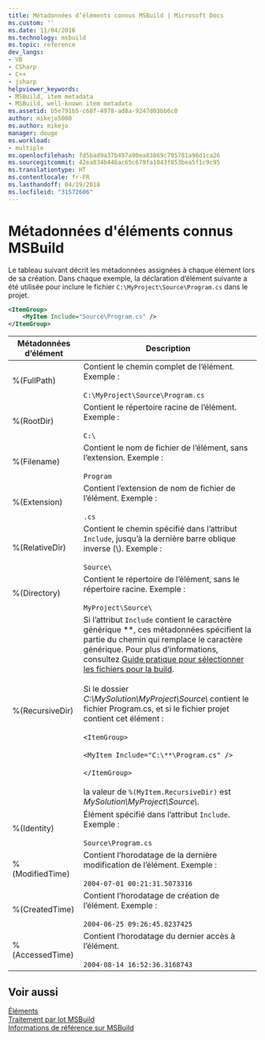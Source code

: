 ```yaml
---
title: Métadonnées d’éléments connus MSBuild | Microsoft Docs
ms.custom: ''
ms.date: 11/04/2016
ms.technology: msbuild
ms.topic: reference
dev_langs:
- VB
- CSharp
- C++
- jsharp
helpviewer_keywords:
- MSBuild, item metadata
- MSBuild, well-known item metadata
ms.assetid: b5e791b5-c68f-4978-ad8a-9247d03bb6c0
author: mikejo5000
ms.author: mikejo
manager: douge
ms.workload:
- multiple
ms.openlocfilehash: fd5bad9a37b497a90ea83869c795781a96d1ca26
ms.sourcegitcommit: 42ea834b446ac65c679fa1043f853bea5f1c9c95
ms.translationtype: HT
ms.contentlocale: fr-FR
ms.lasthandoff: 04/19/2018
ms.locfileid: "31572606"
---
```

# <a name="msbuild-well-known-item-metadata"></a>Métadonnées d'éléments connus MSBuild
Le tableau suivant décrit les métadonnées assignées à chaque élément lors de sa création. Dans chaque exemple, la déclaration d’élément suivante a été utilisée pour inclure le fichier `C:\MyProject\Source\Program.cs` dans le projet.  
  
```xml  
<ItemGroup>  
    <MyItem Include="Source\Program.cs" />  
</ItemGroup>  
```  
  
|Métadonnées d’élément|Description|  
|-------------------|-----------------|  
|%(FullPath)|Contient le chemin complet de l’élément. Exemple :<br /><br /> `C:\MyProject\Source\Program.cs`|  
|%(RootDir)|Contient le répertoire racine de l’élément. Exemple :<br /><br /> `C:\`|  
|%(Filename)|Contient le nom de fichier de l’élément, sans l’extension. Exemple :<br /><br /> `Program`|  
|%(Extension)|Contient l’extension de nom de fichier de l’élément. Exemple :<br /><br /> `.cs`|  
|%(RelativeDir)|Contient le chemin spécifié dans l’attribut `Include`, jusqu’à la dernière barre oblique inverse (\\). Exemple :<br /><br /> `Source\`|  
|%(Directory)|Contient le répertoire de l’élément, sans le répertoire racine. Exemple :<br /><br /> `MyProject\Source\`|  
|%(RecursiveDir)|Si l’attribut `Include` contient le caractère générique \*\*, ces métadonnées spécifient la partie du chemin qui remplace le caractère générique. Pour plus d’informations, consultez [Guide pratique pour sélectionner les fichiers pour la build](../msbuild/how-to-select-the-files-to-build.md).<br /><br /> Si le dossier *C:\MySolution\MyProject\Source\\* contient le fichier Program.cs, et si le fichier projet contient cet élément :<br /><br /> `<ItemGroup>`<br /><br /> `<MyItem Include="C:\**\Program.cs" />`<br /><br /> `</ItemGroup>`<br /><br /> la valeur de `%(MyItem.RecursiveDir)` est *MySolution\MyProject\Source\\*.|  
|%(Identity)|Élément spécifié dans l’attribut `Include`. Exemple :<br /><br /> `Source\Program.cs`|  
|%(ModifiedTime)|Contient l’horodatage de la dernière modification de l’élément. Exemple :<br /><br /> `2004-07-01 00:21:31.5073316`|  
|%(CreatedTime)|Contient l’horodatage de création de l’élément. Exemple :<br /><br /> `2004-06-25 09:26:45.8237425`|  
|%(AccessedTime)|Contient l’horodatage du dernier accès à l’élément.<br /><br /> `2004-08-14 16:52:36.3168743`|  
  
## <a name="see-also"></a>Voir aussi  
 [Éléments](../msbuild/msbuild-items.md)   
 [Traitement par lot MSBuild](../msbuild/msbuild-batching.md)   
 [Informations de référence sur MSBuild](../msbuild/msbuild-reference.md)